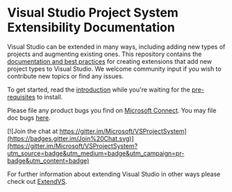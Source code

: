 # Visual Studio Project System Extensibility Documentation

Visual Studio can be extended in many ways, including adding new types of projects and augmenting
existing ones. This repository contains the [documentation and best practices][1] for
creating extensions that add new project types to Visual Studio. We welcome community input if you
wish to contribute new topics or find any issues.

To get started, read the [introduction][intro] while you're waiting for the [pre-requisites][prereq] to install.
 
Please file any product bugs you find on [Microsoft Connect][connect]. 
You may file doc bugs [here][docbugs].

[![Join the chat at https://gitter.im/Microsoft/VSProjectSystem](https://badges.gitter.im/Join%20Chat.svg)](https://gitter.im/Microsoft/VSProjectSystem?utm_source=badge&utm_medium=badge&utm_campaign=pr-badge&utm_content=badge)
 
For further information about extending Visual Studio in other ways please check out
[ExtendVS][3].

 [1]: doc/Index.md
 [2]: http://aka.ms/vsprojectsystemextensibilityvsix
 [3]: http://microsoft.github.io/extendvs/
 [4]: https://www.visualstudio.com/en-us/downloads/visual-studio-2015-downloads-vs.aspx
 [VSSDK]: http://go.microsoft.com/?linkid=9877247
 [prereq]: doc/overview/prereqs.md
 [intro]: doc/overview/intro.md
 [connect]: https://connect.microsoft.com/VisualStudio
 [docbugs]: https://github.com/Microsoft/VSProjectSystem/issues

